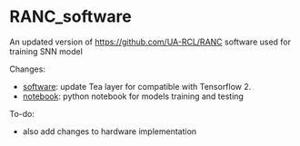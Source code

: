 # RANC_software
An updated version of https://github.com/UA-RCL/RANC software used for training SNN model

Changes:
- [software](software): update Tea layer for compatible with Tensorflow 2. 
- [notebook](notebook): python notebook for models training and testing

To-do: 
- also add changes to hardware implementation
